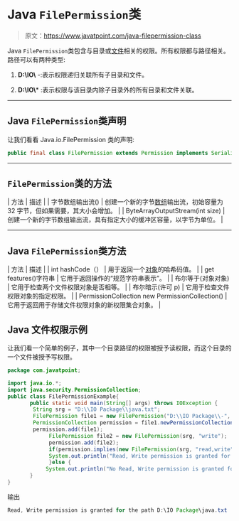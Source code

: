 # Java `FilePermission`类

> 原文：<https://www.javatpoint.com/java-filepermission-class>

Java `FilePermission`类包含与目录或[文件](java-file-class)相关的权限。所有权限都与路径相关。路径可以有两种类型:

1) **D:\\IO\\** -:表示权限递归关联所有子目录和文件。

2) **D:\\IO\\*** :表示权限与该目录内除子目录外的所有目录和文件关联。

* * *

## Java `FilePermission`类声明

让我们看看 Java.io.FilePermission 类的声明:

```java
public final class FilePermission extends Permission implements Serializable

```

* * *

## `FilePermission`类的方法

| 方法 | 描述 |
| 字节数组输出流() | 创建一个新的字节[数组](array-in-java)输出流，初始容量为 32 字节，但如果需要，其大小会增加。 |
| ByteArrayOutputStream(int size) | 创建一个新的字节数组输出流，具有指定大小的缓冲区容量，以字节为单位。 |

* * *

## Java `FilePermission`类方法

| 方法 | 描述 |
| int hashCode（） | 用于返回一个[对象](object-and-class-in-java)的哈希码值。 |
| get features()字符串 | 它用于返回操作的“规范字符串表示”。 |
| 布尔等于(对象对象) | 它用于检查两个文件权限对象是否相等。 |
| 布尔暗示(许可 p) | 它用于检查文件权限对象的指定权限。 |
| PermissionCollection new PermissionCollection() | 它用于返回用于存储文件权限对象的新权限集合对象。 |

## Java 文件权限示例

让我们看一个简单的例子，其中一个目录路径的权限被授予读权限，而这个目录的一个文件被授予写权限。

```java
package com.javatpoint;

import java.io.*;
import java.security.PermissionCollection;
public class FilePermissionExample{
	   public static void main(String[] args) throws IOException {
	    String srg = "D:\\IO Package\\java.txt";
	    FilePermission file1 = new FilePermission("D:\\IO Package\\-", "read");
	    PermissionCollection permission = file1.newPermissionCollection();
	    permission.add(file1);
	         FilePermission file2 = new FilePermission(srg, "write");
	         permission.add(file2);
		     if(permission.implies(new FilePermission(srg, "read,write"))) {
	         System.out.println("Read, Write permission is granted for the path "+srg );
  	         }else {
  	        System.out.println("No Read, Write permission is granted for the path "+srg);  	         }
	   } 
}

```

输出

```java
Read, Write permission is granted for the path D:\IO Package\java.txt

```